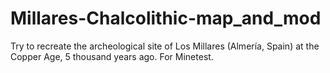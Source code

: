 # Millares-Chalcolithic-map_and_mod

Try to recreate the archeological  site of Los Millares (Almería, Spain) at the Copper Age, 5 thousand years ago. For Minetest.

